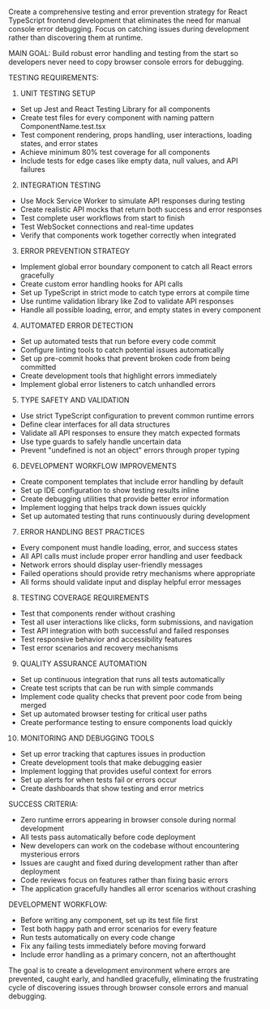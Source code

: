 Create a comprehensive testing and error prevention strategy for React TypeScript frontend development that eliminates the need for manual console error debugging. Focus on catching issues during development rather than discovering them at runtime.

MAIN GOAL: Build robust error handling and testing from the start so developers never need to copy browser console errors for debugging.

TESTING REQUIREMENTS:

1. UNIT TESTING SETUP
- Set up Jest and React Testing Library for all components
- Create test files for every component with naming pattern ComponentName.test.tsx
- Test component rendering, props handling, user interactions, loading states, and error states
- Achieve minimum 80% test coverage for all components
- Include tests for edge cases like empty data, null values, and API failures

2. INTEGRATION TESTING
- Use Mock Service Worker to simulate API responses during testing
- Create realistic API mocks that return both success and error responses
- Test complete user workflows from start to finish
- Test WebSocket connections and real-time updates
- Verify that components work together correctly when integrated

3. ERROR PREVENTION STRATEGY
- Implement global error boundary component to catch all React errors gracefully
- Create custom error handling hooks for API calls
- Set up TypeScript in strict mode to catch type errors at compile time
- Use runtime validation library like Zod to validate API responses
- Handle all possible loading, error, and empty states in every component

4. AUTOMATED ERROR DETECTION
- Set up automated tests that run before every code commit
- Configure linting tools to catch potential issues automatically
- Set up pre-commit hooks that prevent broken code from being committed
- Create development tools that highlight errors immediately
- Implement global error listeners to catch unhandled errors

5. TYPE SAFETY AND VALIDATION
- Use strict TypeScript configuration to prevent common runtime errors
- Define clear interfaces for all data structures
- Validate all API responses to ensure they match expected formats
- Use type guards to safely handle uncertain data
- Prevent "undefined is not an object" errors through proper typing

6. DEVELOPMENT WORKFLOW IMPROVEMENTS
- Create component templates that include error handling by default
- Set up IDE configuration to show testing results inline
- Create debugging utilities that provide better error information
- Implement logging that helps track down issues quickly
- Set up automated testing that runs continuously during development

7. ERROR HANDLING BEST PRACTICES
- Every component must handle loading, error, and success states
- All API calls must include proper error handling and user feedback
- Network errors should display user-friendly messages
- Failed operations should provide retry mechanisms where appropriate
- All forms should validate input and display helpful error messages

8. TESTING COVERAGE REQUIREMENTS
- Test that components render without crashing
- Test all user interactions like clicks, form submissions, and navigation
- Test API integration with both successful and failed responses
- Test responsive behavior and accessibility features
- Test error scenarios and recovery mechanisms

9. QUALITY ASSURANCE AUTOMATION
- Set up continuous integration that runs all tests automatically
- Create test scripts that can be run with simple commands
- Implement code quality checks that prevent poor code from being merged
- Set up automated browser testing for critical user paths
- Create performance testing to ensure components load quickly

10. MONITORING AND DEBUGGING TOOLS
- Set up error tracking that captures issues in production
- Create development tools that make debugging easier
- Implement logging that provides useful context for errors
- Set up alerts for when tests fail or errors occur
- Create dashboards that show testing and error metrics

SUCCESS CRITERIA:
- Zero runtime errors appearing in browser console during normal development
- All tests pass automatically before code deployment
- New developers can work on the codebase without encountering mysterious errors
- Issues are caught and fixed during development rather than after deployment
- Code reviews focus on features rather than fixing basic errors
- The application gracefully handles all error scenarios without crashing

DEVELOPMENT WORKFLOW:
- Before writing any component, set up its test file first
- Test both happy path and error scenarios for every feature
- Run tests automatically on every code change
- Fix any failing tests immediately before moving forward
- Include error handling as a primary concern, not an afterthought

The goal is to create a development environment where errors are prevented, caught early, and handled gracefully, eliminating the frustrating cycle of discovering issues through browser console errors and manual debugging.